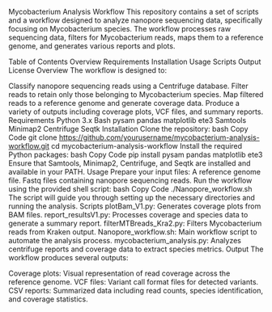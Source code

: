 Mycobacterium Analysis Workflow
This repository contains a set of scripts and a workflow designed to analyze nanopore sequencing data, specifically focusing on Mycobacterium species. The workflow processes raw sequencing data, filters for Mycobacterium reads, maps them to a reference genome, and generates various reports and plots.

Table of Contents
Overview
Requirements
Installation
Usage
Scripts
Output
License
Overview
The workflow is designed to:

Classify nanopore sequencing reads using a Centrifuge database.
Filter reads to retain only those belonging to Mycobacterium species.
Map filtered reads to a reference genome and generate coverage data.
Produce a variety of outputs including coverage plots, VCF files, and summary reports.
Requirements
Python 3.x
Bash
pysam
pandas
matplotlib
ete3
Samtools
Minimap2
Centrifuge
Seqtk
Installation
Clone the repository:
bash
Copy Code
   git clone https://github.com/yourusername/mycobacterium-analysis-workflow.git
   cd mycobacterium-analysis-workflow
Install the required Python packages:
bash
Copy Code
   pip install pysam pandas matplotlib ete3
Ensure that Samtools, Minimap2, Centrifuge, and Seqtk are installed and available in your PATH.
Usage
Prepare your input files:
A reference genome file.
Fastq files containing nanopore sequencing reads.
Run the workflow using the provided shell script:
bash
Copy Code
   ./Nanopore_workflow.sh
The script will guide you through setting up the necessary directories and running the analysis.
Scripts
plotBam_V1.py: Generates coverage plots from BAM files.
report_resultsV1.py: Processes coverage and species data to generate a summary report.
filterMTBreads_Kra2.py: Filters Mycobacterium reads from Kraken output.
Nanopore_workflow.sh: Main workflow script to automate the analysis process.
mycobacterium_analysis.py: Analyzes centrifuge reports and coverage data to extract species metrics.
Output
The workflow produces several outputs:

Coverage plots: Visual representation of read coverage across the reference genome.
VCF files: Variant call format files for detected variants.
CSV reports: Summarized data including read counts, species identification, and coverage statistics.
